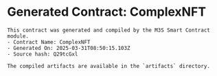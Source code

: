 # Generated Contract: ComplexNFT

    This contract was generated and compiled by the M3S Smart Contract module.
    - Contract Name: ComplexNFT
    - Generated On: 2025-03-31T08:50:15.103Z
    - Source hash: Q29tcGxl

    The compiled artifacts are available in the `artifacts` directory.
    